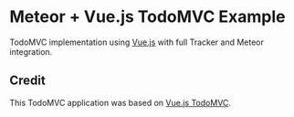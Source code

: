# Meteor + Vue.js TodoMVC Example

TodoMVC implementation using [Vue.js](http://vuejs.org/) with full Tracker and Meteor integration.

## Credit

This TodoMVC application was based on [Vue.js TodoMVC](https://vuejs.org/v2/examples/todomvc.html).
